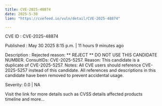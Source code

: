 ```yaml
---
title: CVE-2025-48874
date: 2025-5-30
lien: "https://cvefeed.io/vuln/detail/CVE-2025-48874"

---
```


CVE ID : CVE-2025-48874

Published :  May 30
2025
8:15 p.m. | 11 hours
9 minutes ago

Description : Rejected reason: ** REJECT ** DO NOT USE THIS CANDIDATE NUMBER. ConsultIDs: CVE-2025-5257. Reason: This candidate is a duplicate of CVE-2025-5257. Notes: All CVE users should reference CVE-2025-5257 instead of this candidate. All references and descriptions in this candidate have been removed to prevent accidental usage.

Severity: 0.0 | NA

Visit the link for more details
such as CVSS details
affected products
timeline
and more...
